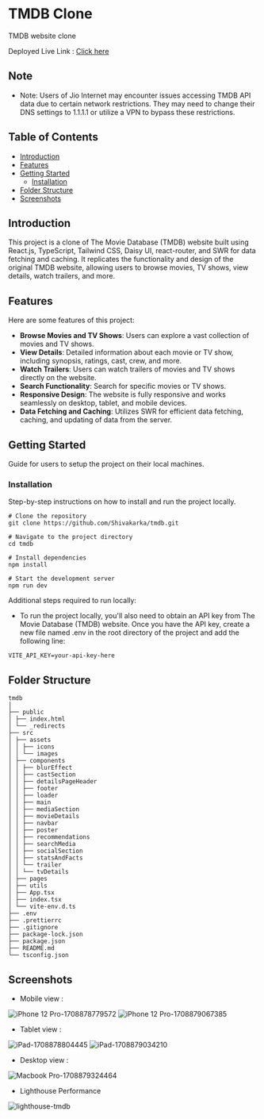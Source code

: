 # TMDB Clone

TMDB website clone

Deployed Live Link : [Click here](https://tmdb-clone-sk.vercel.app/)

## Note

- Note: Users of Jio Internet may encounter issues accessing TMDB API data due to certain network restrictions. They may need to change their DNS settings to 1.1.1.1 or utilize a VPN to bypass these restrictions.

## Table of Contents

- [Introduction](#introduction)
- [Features](#features)
- [Getting Started](#getting-started)
  - [Installation](#installation)
- [Folder Structure](#folder-structure)
- [Screenshots](#screenshots)

## Introduction

This project is a clone of The Movie Database (TMDB) website built using React.js, TypeScript, Tailwind CSS, Daisy UI, react-router, and SWR for data fetching and caching. It replicates the functionality and design of the original TMDB website, allowing users to browse movies, TV shows, view details, watch trailers, and more.

## Features

Here are some features of this project:

- **Browse Movies and TV Shows**: Users can explore a vast collection of movies and TV shows.
- **View Details**: Detailed information about each movie or TV show, including synopsis, ratings, cast, crew, and more.
- **Watch Trailers**: Users can watch trailers of movies and TV shows directly on the website.
- **Search Functionality**: Search for specific movies or TV shows.
- **Responsive Design**: The website is fully responsive and works seamlessly on desktop, tablet, and mobile devices.
- **Data Fetching and Caching**: Utilizes SWR for efficient data fetching, caching, and updating of data from the server.

## Getting Started

Guide for users to setup the project on their local machines.

### Installation

Step-by-step instructions on how to install and run the project locally.

```
# Clone the repository
git clone https://github.com/Shivakarka/tmdb.git

# Navigate to the project directory
cd tmdb

# Install dependencies
npm install

# Start the development server
npm run dev

```

Additional steps required to run locally:

- To run the project locally, you'll also need to obtain an API key from The Movie Database (TMDB) website. Once you have the API key, create a new file named .env in the root directory of the project and add the following line:

```
VITE_API_KEY=your-api-key-here
```

## Folder Structure

```
tmdb
│
├── public
│ ├── index.html
│ └── _redirects
├── src
│ ├── assets
│ │ ├── icons
│ │ └── images
│ ├── components
│ │ ├── blurEffect
│ │ ├── castSection
│ │ ├── detailsPageHeader
│ │ ├── footer
│ │ ├── loader
│ │ ├── main
│ │ ├── mediaSection
│ │ ├── movieDetails
│ │ ├── navbar
│ │ ├── poster
│ │ ├── recommendations
│ │ ├── searchMedia
│ │ ├── socialSection
│ │ ├── statsAndFacts
│ │ └── trailer
│ │ └── tvDetails
│ ├── pages
│ ├── utils
│ ├── App.tsx
│ ├── index.tsx
│ └── vite-env.d.ts
├── .env
├── .prettierrc
├── .gitignore
├── package-lock.json
├── package.json
├── README.md
└── tsconfig.json
```

## Screenshots

- Mobile view :

![iPhone 12 Pro-1708878779572](https://github.com/Shivakarka/tmdb/assets/64298475/d8c3e595-e962-489b-8ad0-15f1d4239b71)
![iPhone 12 Pro-1708879067385](https://github.com/Shivakarka/tmdb/assets/64298475/703c1e71-7058-4b40-b675-e010b26e6897)


- Tablet view :

![iPad-1708878804445](https://github.com/Shivakarka/tmdb/assets/64298475/e15ed477-b3dc-40cd-ba9e-694b4e539d0b)
![iPad-1708879034210](https://github.com/Shivakarka/tmdb/assets/64298475/110c2e8c-d5c0-4680-a676-1725e65f5cd5)


- Desktop view :

![Macbook Pro-1708879324464](https://github.com/Shivakarka/tmdb/assets/64298475/e99b5953-4c3e-4be0-a430-95bf4d127b0a)

- Lighthouse Performance

![lighthouse-tmdb](https://github.com/Shivakarka/tmdb/assets/64298475/37a2ad63-2973-41d6-90fc-8e82dfea3a99)


